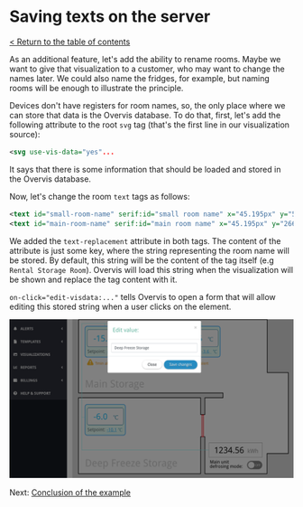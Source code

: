 # Saving texts on the server

[< Return to the table of contents](../../README.md)

As an additional feature, let's add the ability to rename rooms. Maybe we want to give that
visualization to a customer, who may want to change the names later. We could also name the
fridges, for example, but naming rooms will be enough to illustrate the principle.

Devices don't have registers for room names, so, the only place where we can store that data is the
Overvis database. To do that, first, let's add the following attribute to the root `svg` tag
(that's the first line in our visualization source):

```xml
<svg use-vis-data="yes"...
```

It says that there is some information that should be loaded and stored in the Overvis database.

Now, let's change the room `text` tags as follows:

```xml
<text id="small-room-name" serif:id="small room name" x="45.195px" y="550.539px" style="font-family:'DroidSans', 'Droid Sans', sans-serif;font-size:36px;fill:rgb(211,211,211);" text-replacement="small-room-name" on-click="edit-visdata:small-room-name">Rental Storage Room</text>
<text id="main-room-name" serif:id="main room name" x="45.195px" y="266.539px" style="font-family:'DroidSans', 'Droid Sans', sans-serif;font-size:36px;fill:rgb(211,211,211);" text-replacement="main-room-name" on-click="edit-visdata:main-room-name">Main Storage</text>
```

We added the `text-replacement` attribute in both tags. The content of the attribute is just some
key, where the string representing the room name will be stored. By default, this string will be
the content of the tag itself (e.g `Rental Storage Room`). Overvis will load this string when the
visualization will be shown and replace the tag content with it.

`on-click="edit-visdata:..."` tells Overvis to open a form that will allow editing this stored
string when a user clicks on the element.

![Renaming the room](img-rename-room.png)

Next: [Conclusion of the example](../../04-conclusion/README.md)
